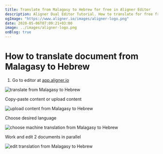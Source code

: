 ```yaml
---
title: Translate from Malagasy to Hebrew for free in Aligner Editor
description: Aligner Dual Editor Tutorial. How to translate for free from Malagasy to Hebrew. Aligner is multilingual document management platform. 
ogImage: "https://www.aligner.io/images/aligner-logo.png"
date: 2020-05-06T07:09:21+03:00
image: ../images/aligner-logo.png
onBlog: true
---
```


# How to translate document from Malagasy to Hebrew

1. Go to editor at [app.aligner.io](https://app.aligner.io "Aligner App web page")

![translate from Malagasy to Hebrew](../aligner-blank-editor.png "translate from Malagasy to Hebrew")

Copy-paste content or upload content

![upload content from Malagasy to Hebrew](../aligner-uploaded-document.png "upload content from Malagasy to Hebrew")

Choose desired language

![choose machine translation from Malagasy to Hebrew](../aligner-language-dropdown.png "choose machine translation from Malagasy to Hebrew")

Work and edit 2 documents in parallel

![edit translation from Malagasy to Hebrew](../aligner-double-sitded-editor.png "edit translation from Malagasy to Hebrew")

